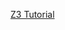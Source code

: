 [Z3 Tutorial](https://microsoft.github.io/z3guide/programming/Z3%20Python%20-%20Readonly/Introduction/#solvers)